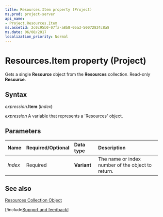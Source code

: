 ```yaml
---
title: Resources.Item property (Project)
ms.prod: project-server
api_name:
- Project.Resources.Item
ms.assetid: 2c0c95b0-07fa-a8b8-05a3-50072824c8a8
ms.date: 06/08/2017
localization_priority: Normal
---
```



# Resources.Item property (Project)

Gets a single  **Resource** object from the **Resources** collection. Read-only **Resource**.


## Syntax

_expression_.**Item** (_Index_)

_expression_ A variable that represents a 'Resources' object.


## Parameters



|Name|Required/Optional|Data type|Description|
|:-----|:-----|:-----|:-----|
| _Index_|Required|**Variant**|The name or index number of the object to return.|

## See also


[Resources Collection Object](Project.resources(object).md)

[!include[Support and feedback](~/includes/feedback-boilerplate.md)]